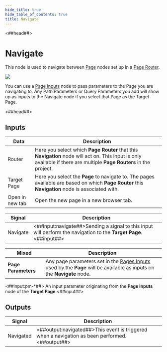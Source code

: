 ```yaml
---
hide_title: true
hide_table_of_contents: true
title: Navigate
---
```


<##head##>

# Navigate

This node is used to navigate between <span className="ndl-node">[Page](/nodes/navigation/page)</span> nodes set up in a <span className="ndl-node">[Page Router](/nodes/navigation/page-router)</span>.

<div className="ndl-image-with-background l">

![](/nodes/navigation/navigate/navigate-page-inputs.png)

</div>

You can use a [Page Inputs](/nodes/navigation/page-inputs) node to pass parameters to the <span className="ndl-node">Page</span> you are navigating to. Any <span className="ndl-data">Path Parameters</span> or <span className="ndl-data">Query Parameters</span> you add will show up as inputs to the <span className="ndl-node">Navigate</span> node if you select that <span className="ndl-node">Page</span> as the <span className="ndl-data">Target Page</span>.

<##head##>

## Inputs

<div className="ndl-table-35-65">

| Data                                              | Description                                                                                                                                                          |
| ------------------------------------------------- | -------------------------------------------------------------------------------------------------------------------------------------------------------------------- |
| <span className="ndl-data">Router</span>          | Here you select which **Page Router** that this **Navigation** node will act on. This input is only available if there are multiple **Page Routers** in the project. |
| <span className="ndl-data">Target Page</span>     | Here you select the **Page** to navigate to. The pages available are based on which **Page Router** this **Navigation** node is associated with.                     |
| <span className="ndl-data">Open in new tab</span> | Open the new page in a new browser tab.                                                                                                                              |

| Signal                                       | Description                                                                                                       |
| -------------------------------------------- | ----------------------------------------------------------------------------------------------------------------- |
| <span className="ndl-signal">Navigate</span> | <##input:navigate##>Sending a signal to this input will perform the navigation to the **Target Page**.<##input##> |

| Mixed               | Description                                                                                                                                             |
| ------------------- | ------------------------------------------------------------------------------------------------------------------------------------------------------- |
| **Page Parameters** | Any page parameters set in the [Pages Inputs](/nodes/navigation/page-inputs) used by the **Page** will be available as inputs on the **Navigate** node. |

<span className="hidden-props-for-editor"><##input:pm-\*##> An input parameter originating from the **Page Inputs** node of the **Target Page**.<##input##></span>

</div>

## Outputs

<div className="ndl-table-35-65">

| Signal                                        | Description                                                                                    |
| --------------------------------------------- | ---------------------------------------------------------------------------------------------- |
| <span className="ndl-signal">Navigated</span> | <##output:navigated##>This event is triggered when a navigation as been performed.<##output##> |

</div>
